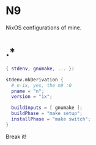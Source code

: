 # N9

NixOS configurations of mine.

# .*

```nix
{ stdenv, gnumake, ... }:

stdenv.mkDerivation {
  # n-ix, yes, the n9 :O
  pname = "n";
  version = "ix";

  buildInputs = [ gnumake ];
  buildPhase = "make setup";
  installPhase = "make switch";
}
```

Break it!
